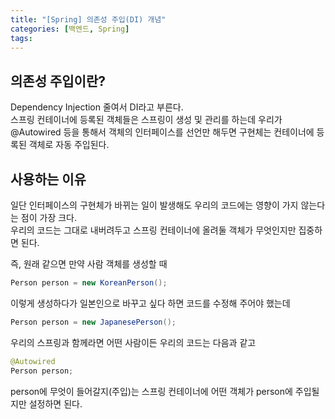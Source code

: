 ```yaml
---
title: "[Spring] 의존성 주입(DI) 개념"
categories: [백엔드, Spring]
tags: 
---
```


## 의존성 주입이란?

Dependency Injection 줄여서 DI라고 부른다.<br>
스프링 컨테이너에 등록된 객체들은 스프링이 생성 및 관리를 하는데 우리가 @Autowired 등을 통해서 객체의 인터페이스를 선언만 해두면 구현체는 컨테이너에 등록된 객체로 자동 주입된다.

## 사용하는 이유

일단 인터페이스의 구현체가 바뀌는 일이 발생해도 우리의 코드에는 영향이 가지 않는다는 점이 가장 크다.<br>
우리의 코드는 그대로 내버려두고 스프링 컨테이너에 올려둘 객체가 무엇인지만 집중하면 된다.

즉, 원래 같으면 만약 사람 객체를 생성할 때 
```java
Person person = new KoreanPerson();
```
이렇게 생성하다가 일본인으로 바꾸고 싶다 하면 코드를 수정해 주어야 했는데
```java
Person person = new JapanesePerson();
```
우리의 스프링과 함께라면 어떤 사람이든 우리의 코드는 다음과 같고
```java
@Autowired
Person person;
```
person에 무엇이 들어갈지(주입)는 스프링 컨테이너에 어떤 객체가 person에 주입될 지만 설정하면 된다.